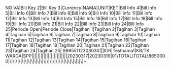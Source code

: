 NO VA|Bill Key 2|Bill Key 3|Currency|NAMA|UNIT|KET|Bill Info 4|Bill Info 5|Bill Info 6|Bill Info 7|Bill Info 8|Bill Info 9|Bill Info 10|Bill Info 11|Bill Info 12|Bill Info 13|Bill Info 14|Bill Info 15|Bill Info 16|Bill Info 17|Bill Info 18|Bill Info 19|Bill Info 20|Bill Info 21|Bill Info 22|Bill Info 23|Bill Info 24|Bill Info 25|Periode Open|Periode Close|Tagihan 1|Tagihan 2|Tagihan 3|Tagihan 4|Tagihan 5|Tagihan 6|Tagihan 7|Tagihan 8|Tagihan 9|Tagihan 10|Tagihan 11|Tagihan 12|Tagihan 13|Tagihan 14|Tagihan 15|Tagihan 16|Tagihan 17|Tagihan 18|Tagihan 19|Tagihan 20|Tagihan 21|Tagihan 22|Tagihan 23|Tagihan 24|Tagihan 25|
89955112303030|||IDR|Testnama1|KB/TK WARGA|SPP||||||||||||||||||||||||20230317|20230319|01\TOTAL\TOTAL\8650000|\\\|\\\|\\\|\\\|\\\|\\\|\\\|\\\|\\\|\\\|\\\|\\\|\\\|\\\|\\\|\\\|\\\|\\\|\\\|\\\|\\\|\\\|\\\|\\\|~